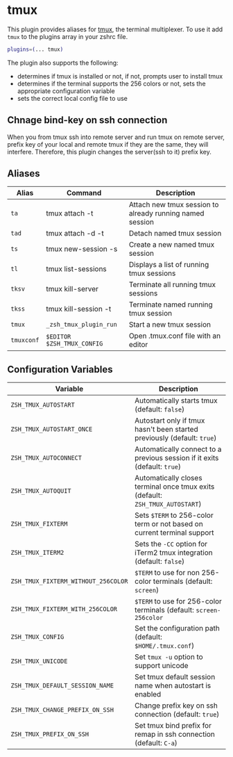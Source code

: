# tmux

This plugin provides aliases for [tmux](https://tmux.github.io/), the terminal multiplexer.
To use it add `tmux` to the plugins array in your zshrc file.

```zsh
plugins=(... tmux)
```

The plugin also supports the following:

- determines if tmux is installed or not, if not, prompts user to install tmux
- determines if the terminal supports the 256 colors or not, sets the appropriate configuration variable
- sets the correct local config file to use

## Chnage bind-key on ssh connection

When you from tmux ssh into remote server and run tmux on remote server, prefix key of your local and remote tmux if they are the same, they will interfere.
Therefore, this plugin changes the server(ssh to it) prefix key.

## Aliases

| Alias      | Command                    | Description                                              |
| ---------- | -------------------------- | -------------------------------------------------------- |
| `ta`       | tmux attach -t             | Attach new tmux session to already running named session |
| `tad`      | tmux attach -d -t          | Detach named tmux session                                |
| `ts`       | tmux new-session -s        | Create a new named tmux session                          |
| `tl`       | tmux list-sessions         | Displays a list of running tmux sessions                 |
| `tksv`     | tmux kill-server           | Terminate all running tmux sessions                      |
| `tkss`     | tmux kill-session -t       | Terminate named running tmux session                     |
| `tmux`     | `_zsh_tmux_plugin_run`     | Start a new tmux session                                 |
| `tmuxconf` | `$EDITOR $ZSH_TMUX_CONFIG` | Open .tmux.conf file with an editor                      |

## Configuration Variables

| Variable                            | Description                                                                                        |
| ----------------------------------- | -------------------------------------------------------------------------------------------------- |
| `ZSH_TMUX_AUTOSTART`                | Automatically starts tmux (default: `false`)                                                       |
| `ZSH_TMUX_AUTOSTART_ONCE`           | Autostart only if tmux hasn't been started previously (default: `true`)                            |
| `ZSH_TMUX_AUTOCONNECT`              | Automatically connect to a previous session if it exits (default: `true`)                          |
| `ZSH_TMUX_AUTOQUIT`                 | Automatically closes terminal once tmux exits (default: `ZSH_TMUX_AUTOSTART`)                      |
| `ZSH_TMUX_FIXTERM`                  | Sets `$TERM` to 256-color term or not based on current terminal support                            |
| `ZSH_TMUX_ITERM2`                   | Sets the `-CC` option for iTerm2 tmux integration (default: `false`)                               |
| `ZSH_TMUX_FIXTERM_WITHOUT_256COLOR` | `$TERM` to use for non 256-color terminals (default: `screen`)                                     |
| `ZSH_TMUX_FIXTERM_WITH_256COLOR`    | `$TERM` to use for 256-color terminals (default: `screen-256color`                                 |
| `ZSH_TMUX_CONFIG`                   | Set the configuration path (default: `$HOME/.tmux.conf`)                                           |
| `ZSH_TMUX_UNICODE`                  | Set `tmux -u` option to support unicode                                                            |
| `ZSH_TMUX_DEFAULT_SESSION_NAME`     | Set tmux default session name when autostart is enabled                                            |
| `ZSH_TMUX_CHANGE_PREFIX_ON_SSH`     | Change prefix key on ssh connection (default: `true`)                                              |
| `ZSH_TMUX_PREFIX_ON_SSH`            | Set tmux bind prefix for remap in ssh connection (default: `C-a`)                                 |
